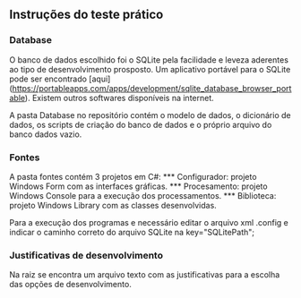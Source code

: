 Instruções do teste prático
-------------------------------

### Database

O banco de dados escolhido foi o SQLite pela facilidade e leveza aderentes ao tipo de desenvolvimento prosposto.
Um aplicativo portável para o SQLite pode ser encontrado [aqui] (https://portableapps.com/apps/development/sqlite_database_browser_portable).
Existem outros softwares disponíveis na internet.

A pasta Database no repositório contém o modelo de dados, o dicionário de dados, os scripts de criação do banco de dados e o próprio arquivo do banco dados vazio.
 

 
### Fontes
 
 A pasta fontes contém 3 projetos em C#:
*** Configurador: projeto Windows Form com as interfaces gráficas.
*** Procesamento: projeto Windows Console para a execução dos processamentos.
*** Biblioteca: projeto Windows Library com as classes desenvolvidas.

Para a execução dos programas e necessário editar o arquivo xml  .config e indicar o caminho correto do arquivo SQLite na key="SQLitePath";

### Justificativas de desenvolvimento

Na raiz se encontra um arquivo texto com as justificativas para a escolha das opções de desenvolvimento.
